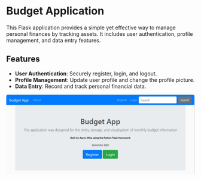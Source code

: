 # Budget Application

This Flask application provides a simple yet effective way to manage personal finances by tracking assets. It includes user authentication, profile management, and data entry features.

## Features

- **User Authentication**: Securely register, login, and logout.
- **Profile Management**: Update user profile and change the profile picture.
- **Data Entry**: Record and track personal financial data.

![alt text](https://github.com/aaronbwise/flask-app-chartjs/blob/main/landing_page.jpg)
